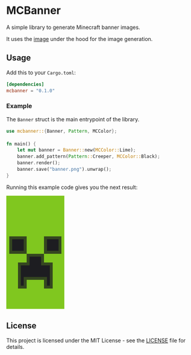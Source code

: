 # MCBanner

A simple library to generate Minecraft banner images.

It uses the [image](https://docs.rs/image/) under the hood for the image generation.
## Usage

Add this to your `Cargo.toml`:
```toml
[dependencies]
mcbanner = "0.1.0"
```
### Example

The `Banner` struct is the main entrypoint of the library.
 ```rust
 use mcbanner::{Banner, Pattern, MCColor};
 
 fn main() {
     let mut banner = Banner::new(MCColor::Lime);
     banner.add_pattern(Pattern::Creeper, MCColor::Black);
     banner.render();
     banner.save("banner.png").unwrap();
 }
 ```
 Running this example code gives you the next result:

<img src=".github/assets/banner.png" height=300/>

## License

This project is licensed under the MIT License - see the [LICENSE](LICENSE) file for details.


